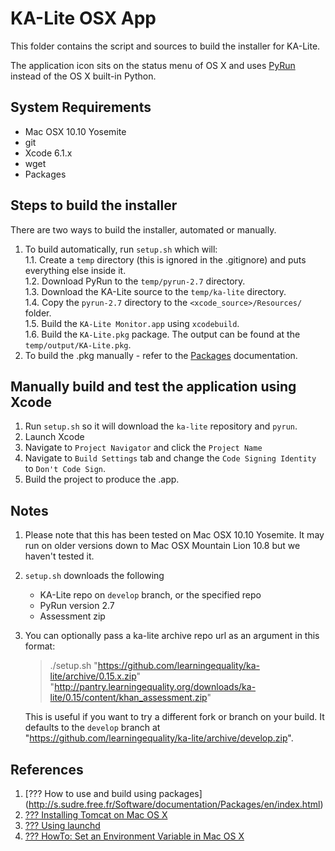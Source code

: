 KA-Lite OSX App
===============
This folder contains the script and sources to build the installer for KA-Lite.

The application icon sits on the status menu of OS X and uses [PyRun](http://www.egenix.com/products/python/PyRun/) instead of the OS X built-in Python.


## System Requirements

* Mac OSX 10.10 Yosemite
* git
* Xcode 6.1.x
* wget
* Packages

## Steps to build the installer
There are two ways to build the installer, automated or manually.

1. To build automatically, run `setup.sh` which will:  
    1.1. Create a `temp` directory (this is ignored in the .gitignore) and puts everything else inside it.  
    1.2. Download PyRun to the `temp/pyrun-2.7` directory.  
    1.3. Download the KA-Lite source to the `temp/ka-lite` directory.  
    1.4. Copy the `pyrun-2.7` directory to the `<xcode_source>/Resources/` folder.  
    1.5. Build the `KA-Lite Monitor.app` using `xcodebuild`.  
    1.6. Build the `KA-Lite.pkg` package.  The output can be found at the `temp/output/KA-Lite.pkg`.  
2. To build the .pkg manually - refer to the [Packages](http://s.sudre.free.fr/Software/Packages/about.html) documentation.  


## Manually build and test the application using Xcode

1. Run `setup.sh` so it will download the `ka-lite` repository and `pyrun`.
2. Launch Xcode
3. Navigate to `Project Navigator` and click the `Project Name`
4. Navigate to `Build Settings` tab and change the `Code Signing Identity` to `Don't Code Sign`.
4. Build the project to produce the .app.


## Notes

1. Please note that this has been tested on Mac OSX 10.10 Yosemite.  It may run on older versions down to Mac OSX Mountain Lion 10.8 but we haven't tested it.
1. `setup.sh` downloads the following

    * KA-Lite repo on `develop` branch, or the specified repo
    * PyRun version 2.7
    * Assessment zip 
1. You can optionally pass a ka-lite archive repo url as an argument in this format:

    > ./setup.sh "https://github.com/learningequality/ka-lite/archive/0.15.x.zip" "http://pantry.learningequality.org/downloads/ka-lite/0.15/content/khan_assessment.zip"

    This is useful if you want to try a different fork or branch on your build.
    It defaults to the `develop` branch at "https://github.com/learningequality/ka-lite/archive/develop.zip".


## References

1. [??? How to use and build using packages] (http://s.sudre.free.fr/Software/documentation/Packages/en/index.html)
1. [??? Installing Tomcat on Mac OS X](http://www.joel.lopes-da-silva.com/2008/05/13/installing-tomcat-on-mac-os-x/)
1. [??? Using launchd](http://trac.buildbot.net/wiki/UsingLaunchd)
1. [??? HowTo: Set an Environment Variable in Mac OS X](http://www.dowdandassociates.com/blog/content/howto-set-an-environment-variable-in-mac-os-x/)
